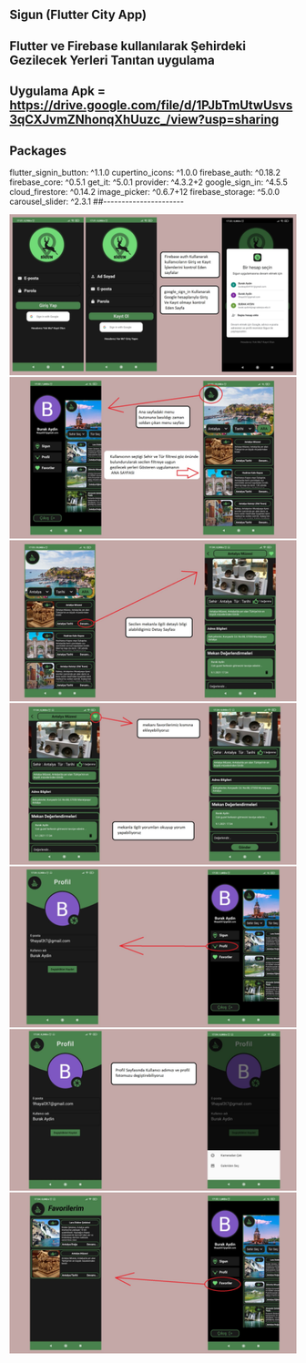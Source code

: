 ## Sigun (Flutter City App)

## Flutter ve Firebase kullanılarak Şehirdeki Gezilecek Yerleri Tanıtan uygulama

## Uygulama Apk = https://drive.google.com/file/d/1PJbTmUtwUsvs3qCXJvmZNhonqXhUuzc_/view?usp=sharing

## Packages
flutter_signin_button: ^1.1.0
cupertino_icons: ^1.0.0
firebase_auth: ^0.18.2
firebase_core: ^0.5.1
get_it: ^5.0.1
provider: ^4.3.2+2
google_sign_in: ^4.5.5
cloud_firestore: ^0.14.2
image_picker: ^0.6.7+12
firebase_storage: ^5.0.0
carousel_slider: ^2.3.1
##----------------------
  
  
  ![Tanitim 1](https://github.com/aydnburak/Sigun-Flutter-City-App/blob/master/assets/Tanitim/Tanitim1.jpg)
  ![Tanitim 2](https://github.com/aydnburak/Sigun-Flutter-City-App/blob/master/assets/Tanitim/Tanitim2.jpg)
  ![Tanitim 3](https://github.com/aydnburak/Sigun-Flutter-City-App/blob/master/assets/Tanitim/Tanitim3.jpg)
  ![Tanitim 4](https://github.com/aydnburak/Sigun-Flutter-City-App/blob/master/assets/Tanitim/Tanitim4.jpg)
  ![Tanitim 5](https://github.com/aydnburak/Sigun-Flutter-City-App/blob/master/assets/Tanitim/Tanitim5.jpg)
  ![Tanitim 6](https://github.com/aydnburak/Sigun-Flutter-City-App/blob/master/assets/Tanitim/Tanitim6.jpg)
  ![Tanitim 7](https://github.com/aydnburak/Sigun-Flutter-City-App/blob/master/assets/Tanitim/Tanitim7.jpg)
